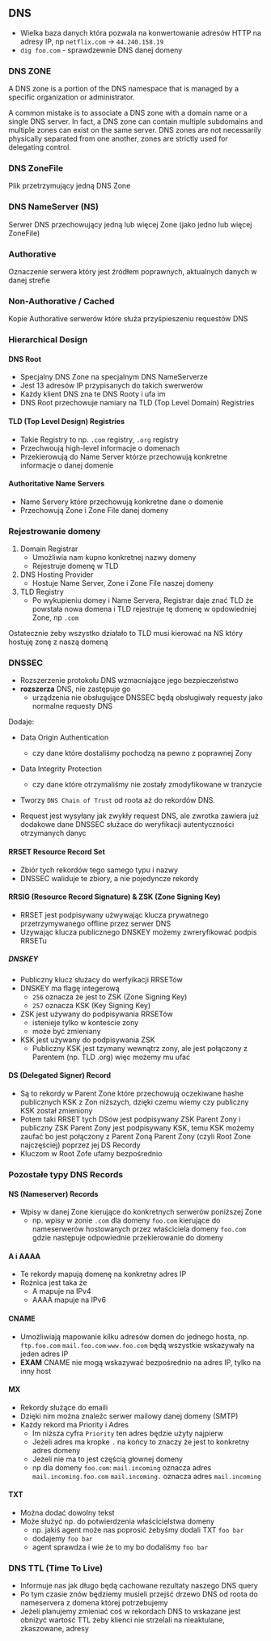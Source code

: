 ## DNS

- Wielka baza danych która pozwala na konwertowanie adresów HTTP na adresy IP, np `netflix.com` -> `44.240.158.19`
- `dig foo.com` - sprawdzewnie DNS danej domeny

### DNS ZONE
A DNS zone is a portion of the DNS namespace that is managed by a specific organization or administrator.

A common mistake is to associate a DNS zone with a domain name or a single DNS server. In fact, a DNS zone can contain multiple subdomains and multiple zones can exist on the same server. DNS zones are not necessarily physically separated from one another, zones are strictly used for delegating control.

### DNS ZoneFile
Plik przetrzymujący jedną DNS Zone

### DNS NameServer (NS)
Serwer DNS przechowujący jedną lub więcej Zone (jako jedno lub więcej ZoneFile)

### Authorative
Oznaczenie serwera który jest źródłem poprawnych, aktualnych danych w danej strefie

### Non-Authorative / Cached
Kopie Authorative serwerów które służa przyśpieszeniu requestów DNS

### Hierarchical Design

#### DNS Root
- Specjalny DNS Zone na specjalnym DNS NameServerze
- Jest 13 adresów IP przypisanych do takich swerwerów
- Każdy klient DNS zna te DNS Rooty i ufa im
- DNS Root przechowuje namiary na TLD (Top Level Domain) Registries

#### TLD (Top Level Design) Registries
- Takie Registry to np. `.com` registry, `.org` registry
- Przechwoują high-level informacje o domenach
- Przekierowują do Name Server którze przechowują konkretne informacje o danej domenie

#### Authoritative Name Servers
- Name Servery które przechowują konkretne dane o domenie
- Przechowują Zone i Zone File danej domeny


### Rejestrowanie domeny
1.	Domain Registrar
	-	Umożliwia nam kupno konkretnej nazwy domeny
	- Rejestruje domenę w TLD
2.	DNS Hosting Provider
	-	Hostuje Name Server, Zone i Zone File naszej domeny
3.	TLD Registry
	- Po wykupieniu domey i Name Servera, Registrar daje znać TLD że powstała nowa domena i TLD rejestruje tę domenę w opdowiedniej Zone, np `.com`

Ostatecznie żeby wszystko działało to TLD musi kierować na NS który hostuję zonę z naszą domeną

### DNSSEC
- Rozszerzenie protokołu DNS wzmacniające jego bezpieczeństwo
- __rozszerza__ DNS, nie zastępuje go
	- urządzenia nie obsługujące DNSSEC będą obsługiwały requesty jako normalne requesty DNS

Dodaje:
- Data Origin Authentication
	-	czy dane które dostaliśmy pochodzą na pewno z poprawnej Zony
- Data Integrity Protection
	-	czy dane które otrzymaliśmy nie zostały zmodyfikowane w tranzycie

- Tworzy `DNS Chain of Trust` od roota aż do rekordów DNS.
- Request jest wysyłany jak zwykły request DNS, ale zwrotka zawiera już dodakowe dane DNSSEC służace do weryfikacji autentyczności otrzymanych danyc

#### RRSET Resource Record Set
- Zbiór tych rekordów tego samego typu i nazwy
- DNSSEC waliduje te zbiory, a nie pojedyncze rekordy

#### RRSIG (Resource Record Signature) & ZSK (Zone Signing Key)
- RRSET jest podpisywany użwywając klucza prywatnego przetrzymywanego offline przez serwer DNS
- Uzywając klucza publicznego DNSKEY możemy zwreryfikować podpis RRSETu

##### DNSKEY
- Publiczny klucz służacy do werfyikacji RRSETów 
- DNSKEY ma flagę integerową
	-	`256` oznacza że jest to ZSK (Zone Signing Key)
	- `257` oznacza KSK (Key Signing Key)
- ZSK jest używany do podpisywania RRSETów
	- istenieje tylko w konteście zony
	- może być zmieniany
- KSK jest używany do podpisywania ZSK
	-	Publiczny KSK jest tzymany wewnątrz zony, ale jest połączony z Parentem (np. TLD .org) więc możemy mu ufać 

#### DS (Delegated Signer) Record
- Są to rekordy w Parent Zone które przechowują oczekiwane hashe publicznych KSK z Zon niższych, dzięki czemu wiemy czy publiczny KSK został zmieniony
- Potem taki RRSET tych DSów jest podpisywany ZSK Parent Zony i publiczny ZSK Parent Zony jest podpisywany KSK, temu KSK możemy zaufać bo jest połączony z Parent Zoną Parent Zony (czyli Root Zone najczęściej) poprzez jej DS Recordy
- Kluczom w Root Zofe ufamy bezpośrednio

### Pozostałe typy DNS Records

#### NS (Nameserver) Records
- Wpisy w danej Zone kierujące do konkretnych serwerów poniższej Zone
	- np. wpisy w zonie `.com` dla domeny `foo.com` kierujące do nameserwerów hostowanych przez właściciela domeny `foo.com` gdzie następuje odpowiednie przekierowanie do domeny

#### A i AAAA
- Te rekordy mapują domenę na konkretny adres IP
- Rożnica jest taka że 
	- A mapuje na IPv4
	- AAAA mapuje na IPv6

#### CNAME
-	Umożliwiają mapowanie kilku adresów domen do jednego hosta, np. `ftp.foo.com` `mail.foo.com` `www.foo.com` będą wszystkie wskazywały na jeden adres IP
- **EXAM** CNAME nie mogą wskazywać bezpośrednio na adres IP, tylko na inny host

#### MX
- Rekordy służące do emaili
- Dzięki nim można znaleźc serwer mailowy danej domeny (SMTP)
- Każdy rekord ma Priority i Adres
	- Im niższa cyfra `Priority` ten adres będzie użyty najpierw
	- Jeżeli adres ma kropke `.` na końcy to znaczy że jest to konkretny adres domeny
	- Jeżeli nie ma to jest częścią głownej domeny
	-	np dla domeny `foo.com`:
		`mail.incoming` oznacza adres `mail.incoming.foo.com`
		`mail.incoming.` oznacza adres `mail.incoming`

#### TXT
- Można dodać dowolny tekst
- Może służyć np. do potwierdzenia właścicielstwa domeny
	- np. jakiś agent może nas poprosić żebyśmy dodali TXT `foo bar` 
	- dodajemy `foo bar`
	- agent sprawdza i wie że to my bo dodaliśmy `foo bar`

### DNS TTL (Time To Live)
- Informuje nas jak długo będą cachowane rezultaty naszego DNS query
- Po tym czasie znów będziemy musieli przejść drzewo DNS od roota do nameservera z domena której potrzebujemy
- Jeżeli planujemy zmieniać coś w rekordach DNS to wskazane jest obniżyć wartość TTL żeby klienci nie strzelali na nieaktulane, zkaszowane, adresy


